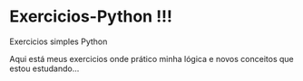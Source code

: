 # Exercicios-Python !!!
 Exercicios simples Python

 Aqui está meus exercicios onde prático minha lógica e novos conceitos que estou estudando...